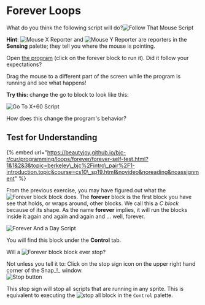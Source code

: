 # Forever Loops

What do you think the following script will do?![Follow That Mouse Script](https://beautyjoy.github.io/bjc-r/img/blocks/follow-that-mouse.png)

**Hint**: ![Mouse X Reporter](https://beautyjoy.github.io/bjc-r/img/blocks/mouse-x.png) and ![Mouse Y Reporter](https://beautyjoy.github.io/bjc-r/img/blocks/mouse-y.png) are reporters in the **Sensing** palette; they tell you where the mouse is pointing.

Open [the program](http://snap.berkeley.edu/snapsource/snap.html#open:https://beautyjoy.github.io/bjc-r/prog/loop/follow-that-mouse.xml) \(click on the forever block to run it\). Did it follow your expectations?

Drag the mouse to a different part of the screen while the program is running and see what happens!

**Try this:** change the go to block to look like this:

![Go
                To X+60 Script](https://beautyjoy.github.io/bjc-r/img/topic1/xplus60.png)

How does this change the program's behavior?

## Test for Understanding

{% embed url="https://beautyjoy.github.io/bjc-r/cur/programming/loops/forever/forever-self-test.html?1&1&2&3&topic=berkeley\_bjc%2Fintro\_pair%2F1-introduction.topic&course=cs10\_sp19.html&novideo&noreading&noassignment" %}

From the previous exercise, you may have figured out what the ![Forever block](https://beautyjoy.github.io/bjc-r/img/blocks/forever.png) block does. The **forever** block is the first block you have see that holds, or wraps around, other blocks. We call this a _C block_ because of its shape. As the name **forever** implies, it will run the blocks inside it again and again and again and ... well, forever. 

![Forever And a Day Script](https://beautyjoy.github.io/bjc-r/img/intro/the-person-kept-talking-and-talking.png)

You will find this block under the **Control** tab.

Will a ![Forever block](https://beautyjoy.github.io/bjc-r/img/blocks/forever.png) block ever stop?  
  
Not unless you tell it to: Click on the stop sign icon on the upper right hand corner of the Snap_!_ window.  
![Stop button](https://beautyjoy.github.io/bjc-r/img/topic1/stopbutton.png)

This stop sign will stop all scripts that are running in any sprite. This is equivalent to executing the ![stop all block](https://beautyjoy.github.io/bjc-r/img/blocks/stop-all.png) in the `Control` palette.


